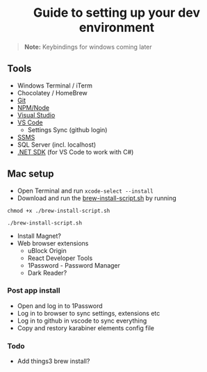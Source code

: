<div align="center">
  
# Guide to setting up your dev environment
</div>

> **Note:** Keybindings for windows coming later

## Tools
- Windows Terminal / iTerm
- Chocolatey / HomeBrew
- [Git](https://git-scm.com/downloads)
- [NPM/Node](https://nodejs.org/en/download)
- [Visual Studio](https://visualstudio.microsoft.com/downloads/)
- [VS Code](https://code.visualstudio.com/Download)
  - Settings Sync (github login)
- [SSMS](https://learn.microsoft.com/en-us/sql/ssms/download-sql-server-management-studio-ssms?view=sql-server-ver16)
- SQL Server (incl. localhost)
- [.NET SDK](https://dotnet.microsoft.com/en-us/download) (for VS Code to work with C#)


## Mac setup
- Open Terminal and run `xcode-select --install`
- Download and run the [brew-install-script.sh](https://github.com/lukasbergman/dev-setup/blob/main/brew-install-script.sh) by running
```
chmod +x ./brew-install-script.sh

./brew-install-script.sh
```
- Install Magnet?
- Web browser extensions
  - uBlock Origin
  - React Developer Tools
  - 1Password - Password Manager
  - Dark Reader?

### Post app install
- Open and log in to 1Password
- Log in to browser to sync settings, extensions etc
- Log in to github in vscode to sync everything
- Copy and restory karabiner elements config file

### Todo
- Add things3 brew install?
